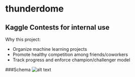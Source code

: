 # thunderdome
## Kaggle Contests for internal use

Why this project:

 * Organize machine learning projects
 * Promote healthy competition among friends/coworkers
 * Track progress and enforce champion/challenger model


###Schema
![alt text](https://github.com/rynmccrmck/thunderdome/blob/master/images/images/schema.png" "Current schema")
